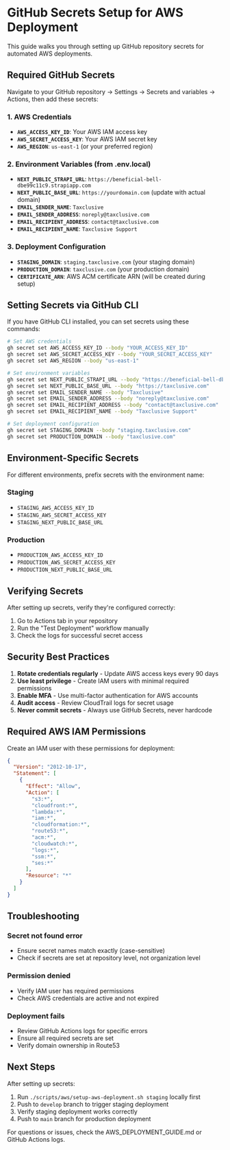 # GitHub Secrets Setup for AWS Deployment

This guide walks you through setting up GitHub repository secrets for automated AWS deployments.

## Required GitHub Secrets

Navigate to your GitHub repository → Settings → Secrets and variables → Actions, then add these secrets:

### 1. AWS Credentials

- **`AWS_ACCESS_KEY_ID`**: Your AWS IAM access key
- **`AWS_SECRET_ACCESS_KEY`**: Your AWS IAM secret key
- **`AWS_REGION`**: `us-east-1` (or your preferred region)

### 2. Environment Variables (from .env.local)

- **`NEXT_PUBLIC_STRAPI_URL`**: `https://beneficial-bell-dbe99c11c9.strapiapp.com`
- **`NEXT_PUBLIC_BASE_URL`**: `https://yourdomain.com` (update with actual domain)
- **`EMAIL_SENDER_NAME`**: `Taxclusive`
- **`EMAIL_SENDER_ADDRESS`**: `noreply@taxclusive.com`
- **`EMAIL_RECIPIENT_ADDRESS`**: `contact@taxclusive.com`
- **`EMAIL_RECIPIENT_NAME`**: `Taxclusive Support`

### 3. Deployment Configuration

- **`STAGING_DOMAIN`**: `staging.taxclusive.com` (your staging domain)
- **`PRODUCTION_DOMAIN`**: `taxclusive.com` (your production domain)
- **`CERTIFICATE_ARN`**: AWS ACM certificate ARN (will be created during setup)

## Setting Secrets via GitHub CLI

If you have GitHub CLI installed, you can set secrets using these commands:

```bash
# Set AWS credentials
gh secret set AWS_ACCESS_KEY_ID --body "YOUR_ACCESS_KEY_ID"
gh secret set AWS_SECRET_ACCESS_KEY --body "YOUR_SECRET_ACCESS_KEY"
gh secret set AWS_REGION --body "us-east-1"

# Set environment variables
gh secret set NEXT_PUBLIC_STRAPI_URL --body "https://beneficial-bell-dbe99c11c9.strapiapp.com"
gh secret set NEXT_PUBLIC_BASE_URL --body "https://taxclusive.com"
gh secret set EMAIL_SENDER_NAME --body "Taxclusive"
gh secret set EMAIL_SENDER_ADDRESS --body "noreply@taxclusive.com"
gh secret set EMAIL_RECIPIENT_ADDRESS --body "contact@taxclusive.com"
gh secret set EMAIL_RECIPIENT_NAME --body "Taxclusive Support"

# Set deployment configuration
gh secret set STAGING_DOMAIN --body "staging.taxclusive.com"
gh secret set PRODUCTION_DOMAIN --body "taxclusive.com"
```

## Environment-Specific Secrets

For different environments, prefix secrets with the environment name:

### Staging

- `STAGING_AWS_ACCESS_KEY_ID`
- `STAGING_AWS_SECRET_ACCESS_KEY`
- `STAGING_NEXT_PUBLIC_BASE_URL`

### Production

- `PRODUCTION_AWS_ACCESS_KEY_ID`
- `PRODUCTION_AWS_SECRET_ACCESS_KEY`
- `PRODUCTION_NEXT_PUBLIC_BASE_URL`

## Verifying Secrets

After setting up secrets, verify they're configured correctly:

1. Go to Actions tab in your repository
2. Run the "Test Deployment" workflow manually
3. Check the logs for successful secret access

## Security Best Practices

1. **Rotate credentials regularly** - Update AWS access keys every 90 days
2. **Use least privilege** - Create IAM users with minimal required permissions
3. **Enable MFA** - Use multi-factor authentication for AWS accounts
4. **Audit access** - Review CloudTrail logs for secret usage
5. **Never commit secrets** - Always use GitHub Secrets, never hardcode

## Required AWS IAM Permissions

Create an IAM user with these permissions for deployment:

```json
{
  "Version": "2012-10-17",
  "Statement": [
    {
      "Effect": "Allow",
      "Action": [
        "s3:*",
        "cloudfront:*",
        "lambda:*",
        "iam:*",
        "cloudformation:*",
        "route53:*",
        "acm:*",
        "cloudwatch:*",
        "logs:*",
        "ssm:*",
        "ses:*"
      ],
      "Resource": "*"
    }
  ]
}
```

## Troubleshooting

### Secret not found error

- Ensure secret names match exactly (case-sensitive)
- Check if secrets are set at repository level, not organization level

### Permission denied

- Verify IAM user has required permissions
- Check AWS credentials are active and not expired

### Deployment fails

- Review GitHub Actions logs for specific errors
- Ensure all required secrets are set
- Verify domain ownership in Route53

## Next Steps

After setting up secrets:

1. Run `./scripts/aws/setup-aws-deployment.sh staging` locally first
2. Push to `develop` branch to trigger staging deployment
3. Verify staging deployment works correctly
4. Push to `main` branch for production deployment

For questions or issues, check the AWS_DEPLOYMENT_GUIDE.md or GitHub Actions logs.
